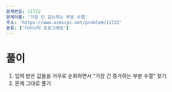 ```yaml
---
문제번호: 11722
문제이름: '가장 긴 감소하는 부분 수열'
주소: 'https://www.acmicpc.net/problem/11722'
분류: ['다이나믹 프로그래밍']
---
```


# 풀이

1. 입력 받은 값들을 거꾸로 순회하면서 "가장 긴 증가하는 부분 수열" 찾기
2. 문제 그대로 풀기